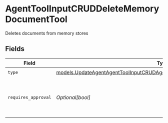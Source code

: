 # AgentToolInputCRUDDeleteMemoryDocumentTool

Deletes documents from memory stores


## Fields

| Field                                                                                                                                                                  | Type                                                                                                                                                                   | Required                                                                                                                                                               | Description                                                                                                                                                            |
| ---------------------------------------------------------------------------------------------------------------------------------------------------------------------- | ---------------------------------------------------------------------------------------------------------------------------------------------------------------------- | ---------------------------------------------------------------------------------------------------------------------------------------------------------------------- | ---------------------------------------------------------------------------------------------------------------------------------------------------------------------- |
| `type`                                                                                                                                                                 | [models.UpdateAgentAgentToolInputCRUDAgentsRequestRequestBodySettingsTools8Type](../models/updateagentagenttoolinputcrudagentsrequestrequestbodysettingstools8type.md) | :heavy_check_mark:                                                                                                                                                     | N/A                                                                                                                                                                    |
| `requires_approval`                                                                                                                                                    | *Optional[bool]*                                                                                                                                                       | :heavy_minus_sign:                                                                                                                                                     | Whether this tool requires approval before execution                                                                                                                   |